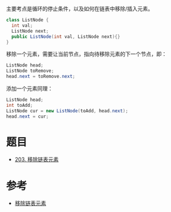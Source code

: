 
主要考点是循环的停止条件，以及如何在链表中移除/插入元素。

```java
class ListNode {
  int val;
  ListNode next;
  public ListNode(int val, ListNode next){}
}
```

移除一个元素，需要让当前节点，指向待移除元素的下一个节点，即：

```java
ListNode head;
ListNode toRemove;
head.next = toRemove.next;
```

添加一个元素同理：

```java
ListNode head;
int toAdd;
ListNode cur = new ListNode(toAdd, head.next);
head.next = cur;
```

# 题目

- [203. 移除链表元素](https://leetcode.cn/problems/remove-linked-list-elements/)

# 参考

- [移除链表元素](https://programmercarl.com/0203.%E7%A7%BB%E9%99%A4%E9%93%BE%E8%A1%A8%E5%85%83%E7%B4%A0.html#%E7%AE%97%E6%B3%95%E5%85%AC%E5%BC%80%E8%AF%BE)